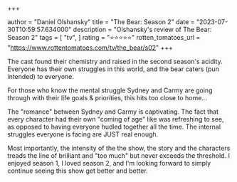 +++

author = "Daniel Olshansky"
title = "The Bear: Season 2"
date = "2023-07-30T10:59:57.634000"
description = "Olshansky's review of The Bear: Season 2"
tags = [
    "tv",
]
rating = "⭐⭐⭐⭐⭐"
rotten_tomatoes_url = "https://www.rottentomatoes.com/tv/the_bear/s02"
+++

The cast found their chemistry and raised in the second season's acidity. Everyone has their own struggles in this world, and the bear caters (pun intended) to everyone.

For those who know the mental struggle Sydney and Carmy are going through with their life goals & priorities, this hits too close to home...

The "romance" between Sydney and Carmy is captivating. The fact that every character had their own "coming of age" like was refreshing to see, as opposed to having everyone hudled together all the time. The internal struggles everyone is facing are JUST real enough.

Most importantly, the intensity of the the show, the story and the characters treads the line of brilliant and "too much" but never exceeds the threshold. I enjoyed season 1, I loved season 2, and I'm looking forward to simply continue seeing this show get better and better.

